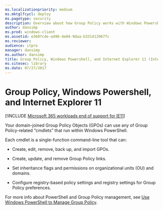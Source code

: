 ```yaml
---
ms.localizationpriority: medium
ms.mktglfcycl: deploy
ms.pagetype: security
description: Overview about how Group Policy works with Windows Powershell and Internet Explorer 11
author: dansimp
ms.prod: windows-client
ms.assetid: e3607cde-a498-4e04-9daa-b331412967fc
ms.reviewer: 
audience: itpro
manager: dansimp
ms.author: dansimp
title: Group Policy, Windows Powershell, and Internet Explorer 11 (Internet Explorer 11 for IT Pros)
ms.sitesec: library
ms.date: 07/27/2017
---
```



# Group Policy, Windows Powershell, and Internet Explorer 11

[!INCLUDE [Microsoft 365 workloads end of support for IE11](../includes/microsoft-365-ie-end-of-support.md)]

Your domain-joined Group Policy Objects (GPOs) can use any of Group Policy-related “cmdlets” that run within Windows PowerShell.

Each cmdlet is a single-function command-line tool that can:

-   Create, edit, remove, back up, and import GPOs.

-   Create, update, and remove Group Policy links.

-   Set inheritance flags and permissions on organizational units (OU) and domains.

-   Configure registry-based policy settings and registry settings for Group Policy preferences.

For more info about PowerShell and Group Policy management, see [Use Windows PowerShell to Manage Group Policy](/previous-versions/windows/it-pro/windows-server-2008-R2-and-2008/dd759177(v=ws.11)).

 

 